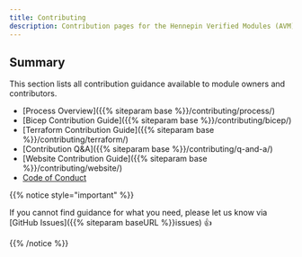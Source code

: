 ```yaml
---
title: Contributing
description: Contribution pages for the Hennepin Verified Modules (AVM) program
---
```


## Summary

This section lists all contribution guidance available to module owners and contributors.

- [Process Overview]({{% siteparam base %}}/contributing/process/)
- [Bicep Contribution Guide]({{% siteparam base %}}/contributing/bicep/)
- [Terraform Contribution Guide]({{% siteparam base %}}/contributing/terraform/)
- [Contribution Q&A]({{% siteparam base %}}/contributing/q-and-a/)
- [Website Contribution Guide]({{% siteparam base %}}/contributing/website/)
- [Code of Conduct](https://opensource.microsoft.com/codeofconduct/)

{{% notice style="important" %}}

If you cannot find guidance for what you need, please let us know via [GitHub Issues]({{% siteparam baseURL %}}issues) 👍

{{% /notice %}}
